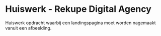 # Huiswerk - Rekupe Digital Agency
Huiswerk opdracht waarbij een landingspagina moet worden nagemaakt vanuit een afbeelding.